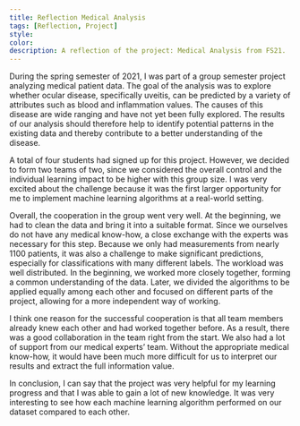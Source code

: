 ```yaml
---
title: Reflection Medical Analysis
tags: [Reflection, Project]
style: 
color: 
description: A reflection of the project: Medical Analysis from FS21.
---
```



During the spring semester of 2021, I was part of a group semester project analyzing medical patient data. The goal of the analysis was to explore whether ocular disease, specifically uveitis, can be predicted by a variety of attributes such as blood and inflammation values. The causes of this disease are wide ranging and have not yet been fully explored. The results of our analysis should therefore help to identify potential patterns in the existing data and thereby contribute to a better understanding of the disease.

A total of four students had signed up for this project. However, we decided to form two teams of two, since we considered the overall control and the individual learning impact to be higher with this group size. I was very excited about the challenge because it was the first larger opportunity for me to implement machine learning algorithms at a real-world setting. 

Overall, the cooperation in the group went very well. At the beginning, we had to clean the data and bring it into a suitable format. Since we ourselves do not have any medical know-how, a close exchange with the experts was necessary for this step. Because we only had measurements from nearly 1100 patients, it was also a challenge to make significant predictions, especially for classifications with many different labels. The workload was well distributed. In the beginning, we worked more closely together, forming a common understanding of the data. Later, we divided the algorithms to be applied equally among each other and focused on different parts of the project, allowing for a more independent way of working.

I think one reason for the successful cooperation is that all team members already knew each other and had worked together before. As a result, there was a good collaboration in the team right from the start. We also had a lot of support from our medical experts’ team. Without the appropriate medical know-how, it would have been much more difficult for us to interpret our results and extract the full information value.

In conclusion, I can say that the project was very helpful for my learning progress and that I was able to gain a lot of new knowledge. It was very interesting to see how each machine learning algorithm performed on our dataset compared to each other.
